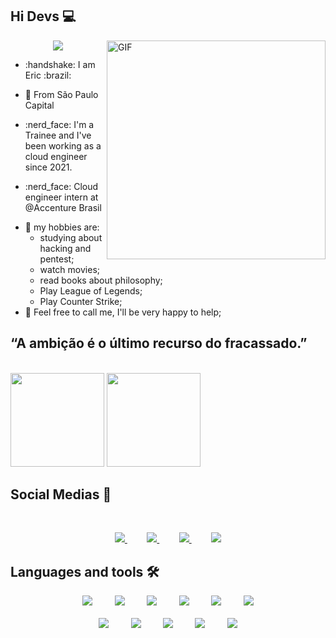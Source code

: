 ## Hi Devs 💻
<img align="right" alt="GIF" src="https://ci3.googleusercontent.com/proxy/Gb07XCIRzjDm0VvYAsxn8UyE1FUSyfbX3RPs-P0FBEWmzRGYs1q9XXB_5RdOWfLLXsgp5BPCpu5MyKsNRB_zMDbZBa8zv2psLQJmL6Ot7A-4zsVC_EYNT2UqblU4wybX5FFDDvq8=s0-d-e1-ft#https://octocat-generator-assets.githubusercontent.com/my-octocat-1623768369347.png" width="350px"/>

 <p align="center"> 
   <img alingn="center" src="https://profile-counter.glitch.me/eric-viezzer/count.svg"/> 
 </p>


- <p>:handshake: I am Eric :brazil:</p>
- <p>📍 From São Paulo Capital</p>
- <p>:nerd_face: I'm a Trainee and I've been working as a cloud engineer since 2021.</p>
- <p>:nerd_face: Cloud engineer intern at @Accenture Brasil</p>
- 👾 my hobbies are: 
  - studying about hacking and pentest; 
  - watch movies;
  - read books about philosophy;
  - Play League of Legends;
  - Play Counter Strike;
- 💬 Feel free to call me, I'll be very happy to help;

## **“A ambição é o último recurso do fracassado.”**

<br>

<div>
  <img height="150em" src="https://github-readme-stats.vercel.app/api?username=eric-viezzer&show_icons=true&theme=dracula&include_all_commits=true&count_private=true"/>
  <img height="150em" src="https://github-readme-stats.vercel.app/api/top-langs/?username=eric-viezzer&layout=compact&langs_count=16&theme=dracula"/>
</div>

##  **Social Medias** :iphone: 

<br>
<div>
<p align="center">
    <a href="https://github.com/eric-viezzer">
        <img  src="https://img.shields.io/badge/github-%23100000.svg?&style=for-the-badge&logo=github&logoColor=white&link=mailto:https://github.com/eric-viezzer">
    </a>
    &nbsp;&nbsp;&nbsp;&nbsp;&nbsp;&nbsp;&nbsp;
    <a href="mailto:ericviezzerlessa01@gmail.com">
        <img src="https://img.shields.io/badge/gmail-D14836?&style=for-the-badge&logo=gmail&logoColor=white&link=mailto:ericviezzerlessa01@gmail.com">
    </a>
    &nbsp;&nbsp;&nbsp;&nbsp;&nbsp;&nbsp;&nbsp;
    <a href="https://www.linkedin.com/in/eric-viezzer-5a3665202/">
        <img src="https://img.shields.io/badge/linkedin-%230077B5.svg?&style=for-the-badge&logo=linkedin&logoColor=white&link=mailto:https://www.linkedin.com/in/eric-viezzer-5a3665202/">
    </a>
   &nbsp;&nbsp;&nbsp;&nbsp;&nbsp;&nbsp;&nbsp;
    <a href="https://www.instagram.com/ocapivara/">
      <img src="https://img.shields.io/badge/Instagram-E4405F?style=for-the-badge&logo=instagram&logoColor=white&link=mailto:https://www.instagram.com/ocapivara/">
    </a>
</p>
  
## Languages and tools :hammer_and_wrench:

<p align="center">    
    <img  src="https://img.shields.io/badge/Python-3776AB?style=for-the-badge&logo=python&logoColor=white">
    &nbsp;&nbsp;&nbsp;&nbsp;&nbsp;&nbsp;&nbsp;
    <img src="https://img.shields.io/badge/HTML5-E34F26?style=for-the-badge&logo=html5&logoColor=white">  
    &nbsp;&nbsp;&nbsp;&nbsp;&nbsp;&nbsp;&nbsp;
    <img src="https://img.shields.io/badge/CSS3-1572B6?style=for-the-badge&logo=css3&logoColor=white">
    &nbsp;&nbsp;&nbsp;&nbsp;&nbsp;&nbsp;&nbsp;
    <img src="https://img.shields.io/badge/JavaScript-323330?style=for-the-badge&logo=javascript&logoColor=F7DF1E">
    &nbsp;&nbsp;&nbsp;&nbsp;&nbsp;&nbsp;&nbsp;
    <img src="https://img.shields.io/badge/Java-ED8B00?style=for-the-badge&logo=java&logoColor=white">
    &nbsp;&nbsp;&nbsp;&nbsp;&nbsp;&nbsp;&nbsp;
    <img src="https://img.shields.io/badge/Google_Cloud-4285F4?style=for-the-badge&logo=google-cloud&logoColor=white">
    <br><br>
    <img src="https://img.shields.io/badge/Amazon_AWS-232F3E?style=for-the-badge&logo=amazon-aws&logoColor=white">
    &nbsp;&nbsp;&nbsp;&nbsp;&nbsp;&nbsp;&nbsp;
    <img src="https://img.shields.io/badge/Kali_Linux-557C94?style=for-the-badge&logo=kali-linux&logoColor=white">
    &nbsp;&nbsp;&nbsp;&nbsp;&nbsp;&nbsp;&nbsp;
    <img src="https://img.shields.io/badge/Android-3DDC84?style=for-the-badge&logo=android&logoColor=white">
    &nbsp;&nbsp;&nbsp;&nbsp;&nbsp;&nbsp;&nbsp;
    <img src="https://img.shields.io/badge/Adobe%20Photoshop-31A8FF?style=for-the-badge&logo=Adobe%20Photoshop&logoColor=black">
    &nbsp;&nbsp;&nbsp;&nbsp;&nbsp;&nbsp;&nbsp;
    <img src="https://img.shields.io/badge/MySQL-00000F?style=for-the-badge&logo=mysql&logoColor=white"><br><br>
    &nbsp;&nbsp;&nbsp;&nbsp;&nbsp;&nbsp;&nbsp;
</p>
